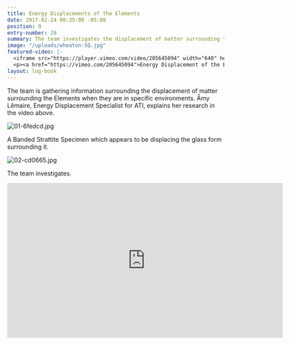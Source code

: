 ```yaml
---
title: Energy Displacements of the Elements
date: 2017-02-24 00:35:00 -05:00
position: 9
entry-number: 28
summary: The team investigates the displacement of matter surrounding the Elements.
image: "/uploads/wheaton-SQ.jpg"
featured-video: |-
  <iframe src="https://player.vimeo.com/video/205645094" width="640" height="360" frameborder="0" webkitallowfullscreen mozallowfullscreen allowfullscreen></iframe>
  <p><a href="https://vimeo.com/205645094">Energy Displacement of the Elements</a> from <a href="https://vimeo.com/user43661355">R&aacute;chel R&auml;der, C.I.</a> on <a href="https://vimeo.com">Vimeo</a>.</p>
layout: log-book
---
```


The team is gathering information surrounding the displacement of matter surrounding the Elements when they are in specific environments. Åmy Lêmaire, Energy Displacement Specialist for ATI, explains her research in the video above.

![01-6fedcd.jpg](/uploads/01-6fedcd.jpg)

A Banded Strattite Specimen which appears to be displacing the glass form surrounding it.

![02-cd0665.jpg](/uploads/02-cd0665.jpg)

The team investigates.

<iframe src="https://player.vimeo.com/video/205645094" width="640" height="360" frameborder="0" webkitallowfullscreen mozallowfullscreen allowfullscreen></iframe>